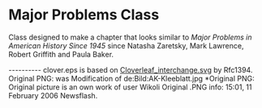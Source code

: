 # Major Problems Class

Class designed to make a chapter that looks similar to _Major Problems in American History Since 1945_ since Natasha Zaretsky, Mark Lawrence, Robert Griffith and Paula Baker.

\----------
clover.eps is based on [Cloverleaf_interchange.svg](https://commons.wikimedia.org/wiki/File:Cloverleaf_interchange.svg) by Rfc1394. Original PNG: was Modification of de:Bild:AK-Kleeblatt.jpg \*Original PNG: Original picture is an own work of user Wikoli Original .PNG info: 15:01, 11 February 2006 Newsflash.
